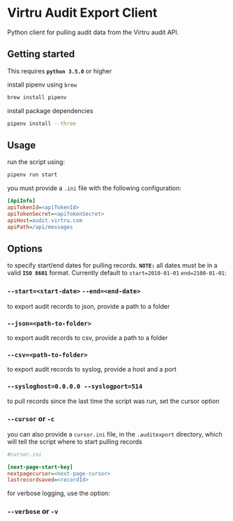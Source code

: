 # Virtru Audit Export Client

Python client for pulling audit data from the Virtru audit API.

## Getting started
This requires **`python 3.5.0`** or higher

install pipenv using `brew`

```bash 
brew install pipenv
````

install package dependencies

```bash
pipenv install --three
```

## Usage

run the script using:

```bash
pipenv run start
```

you must provide a `.ini` file with the following configuration:

```ini
[ApiInfo]
apiTokenId=<apiTokenId>
apiTokenSecret=<apiTokenSecret>
apiHost=audit.virtru.com
apiPath=/api/messages
```

## Options
to specify start/end dates for pulling records.  **`NOTE:`** all dates must be in a valid **`ISO 8601`** format. Currently default to `start=2010-01-01` `end=2100-01-01`:
### `--start=<start-date>`  `--end=<end-date>`

to export audit records to json, provide a path to a folder
### `--json=<path-to-folder>`

to export audit records to csv, provide a path to a folder
### `--csv=<path-to-folder>`

to export audit records to syslog, provide a host and a port
### `--sysloghost=0.0.0.0 --syslogport=514`

to pull records since the last time the script was run, set the cursor option
### `--cursor` or `-c`
you can also provide a `cursor.ini` file, in  the `.auditexport` directory, which will tell the script where to start pulling records

```ini
#cursor.ini

[next-page-start-key]
nextpagecursor=<next-page-cursor>
lastrecordsaved=<recordId>

```

for verbose logging, use the option:
### `--verbose` or `-v`

